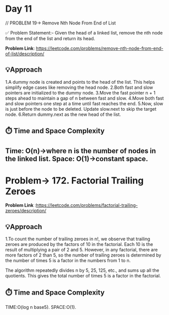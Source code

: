# Day 11
// PROBLEM 19-> Remove Nth Node From End of List

✅ Problem Statement:-
Given the head of a linked list, remove the nth node from the end of the list and return its head.

**Problem Link**: https://leetcode.com/problems/remove-nth-node-from-end-of-list/description/
## 💡Approach
1.A dummy node is created and points to the head of the list. This helps simplify edge cases like removing the head node.
2.Both fast and slow pointers are initialized to the dummy node.
3.Move the fast pointer n + 1 steps ahead to maintain a gap of n between fast and slow.
4.Move both fast and slow pointers one step at a time until fast reaches the end.
5.Now, slow is just before the node to be deleted. Update slow.next to skip the target node.
6.Return dummy.next as the new head of the list.

## ⏱️ Time and Space Complexity
Time: O(n)->where n is the number of nodes in the linked list.
Space: O(1)->constant space.
--------------------------------------------------------------------------------------------------------------------------------------------------------------------------------------

# Problem-> 172. Factorial Trailing Zeroes

**Problem Link** :https://leetcode.com/problems/factorial-trailing-zeroes/description/


## 💡Approach
1.To count the number of trailing zeroes in n!, we observe that trailing zeroes are produced by the factors of 10 in the factorial. Each 10 is the result of multiplying a pair of 2 and 5. However, in any factorial, there are more factors of 2 than 5, so the number of trailing zeroes is determined by the number of times 5 is a factor in the numbers from 1 to n.

The algorithm repeatedly divides n by 5, 25, 125, etc., and sums up all the quotients. This gives the total number of times 5 is a factor in the factorial.

## ⏱️ Time and Space Complexity
TIME:O(log n base5).
SPACE:O(1).
